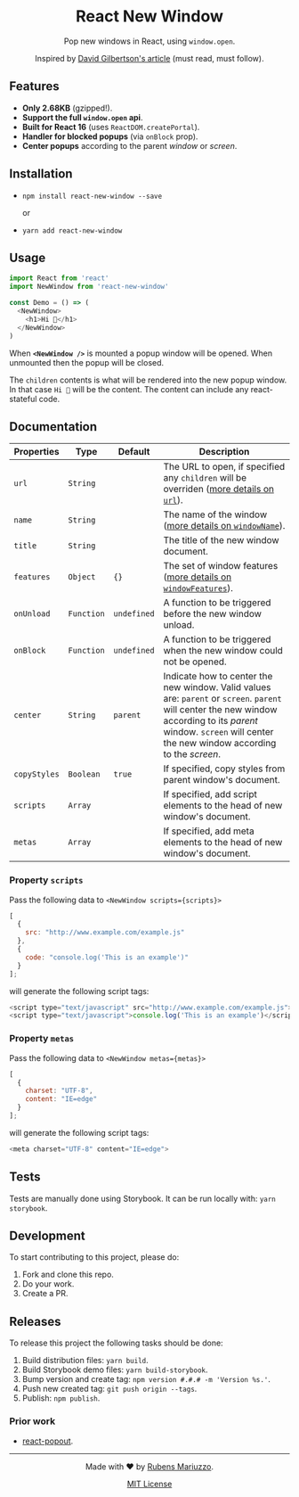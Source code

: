 <div align=center>

# React New Window

Pop new windows in React, using `window.open`.

Inspired by [David Gilbertson's article](https://hackernoon.com/using-a-react-16-portal-to-do-something-cool-2a2d627b0202) (must read, must follow).

</div>

## Features

 - **Only 2.68KB** (gzipped!).
 - **Support the full `window.open` api**.
 - **Built for React 16** (uses `ReactDOM.createPortal`).
 - **Handler for blocked popups** (via `onBlock` prop).
 - **Center popups** according to the parent _window_ or _screen_.

## Installation

  - `npm install react-new-window --save`

    or 

  - `yarn add react-new-window`

## Usage

```js
import React from 'react'
import NewWindow from 'react-new-window'

const Demo = () => (
  <NewWindow>
    <h1>Hi 👋</h1>
  </NewWindow>
)
```

When **`<NewWindow />`** is mounted a popup window will be opened. When unmounted then the popup will be closed.

The `children` contents is what will be rendered into the new popup window. In that case `Hi 👋` will be the content. The content can include any react-stateful code.

## Documentation

 | Properties | Type       | Default       | Description |
 | ---        | ---        | ---           | ---         |
 | `url`      | `String`   | ` `           | The URL to open, if specified any `children` will be overriden ([more details on `url`](https://developer.mozilla.org/en-US/docs/Web/API/Window/open)). |
 | `name`     | `String`   | ` `           | The name of the window ([more details on `windowName`](https://developer.mozilla.org/en-US/docs/Web/API/Window/open)). |
 | `title`    | `String`   | ` `           | The title of the new window document. |
 | `features` | `Object`   | `{}`          | The set of window features ([more details on `windowFeatures`](https://developer.mozilla.org/en-US/docs/Web/API/Window/open#Window_features)). |
 | `onUnload` | `Function` | `undefined`   | A function to be triggered before the new window unload. |
 | `onBlock`  | `Function` | `undefined`   | A function to be triggered when the new window could not be opened. |
 | `center`   | `String`   | `parent`      | Indicate how to center the new window. Valid values are: `parent` or `screen`. `parent` will center the new window according to its _parent_ window. `screen` will center the new window according to the _screen_. |
 | `copyStyles`  | `Boolean` | `true`   | If specified, copy styles from parent window's document. |
 | `scripts`  | `Array` | ` `   | If specified, add script elements to the head of new window's document. |
 | `metas`  | `Array` | ` `   | If specified, add meta elements to the head of new window's document. |

### Property `scripts`

Pass the following data to `<NewWindow scripts={scripts}>`

````javascript
[
  {
    src: "http://www.example.com/example.js"
  },
  {
    code: "console.log('This is an example')"
  }
];
````

will generate the following script tags:

````javascript
<script type="text/javascript" src="http://www.example.com/example.js"></script>
<script type="text/javascript">console.log('This is an example')</script>
````

### Property `metas`

Pass the following data to `<NewWindow metas={metas}>`


````javascript
[
  {
    charset: "UTF-8",
    content: "IE=edge"
  }
];
````

will generate the following script tags:

````javascript
<meta charset="UTF-8" content="IE=edge">
````

## Tests

Tests are manually done using Storybook. It can be run locally with: `yarn storybook`.

## Development

To start contributing to this project, please do:

 1. Fork and clone this repo.
 2. Do your work.
 3. Create a PR.

## Releases

To release this project the following tasks should be done:

 1. Build distribution files: `yarn build`.
 2. Build Storybook demo files: `yarn build-storybook`.
 3. Bump version and create tag: `npm version #.#.# -m 'Version %s.'`.
 4. Push new created tag: `git push origin --tags`.
 5. Publish: `npm publish`.

### Prior work

 - [react-popout](https://github.com/JakeGinnivan/react-popout).

---

 <div align=center>

Made with :heart: by [Rubens Mariuzzo](https://github.com/rmariuzzo).

[MIT License](LICENSE)

 </div>
